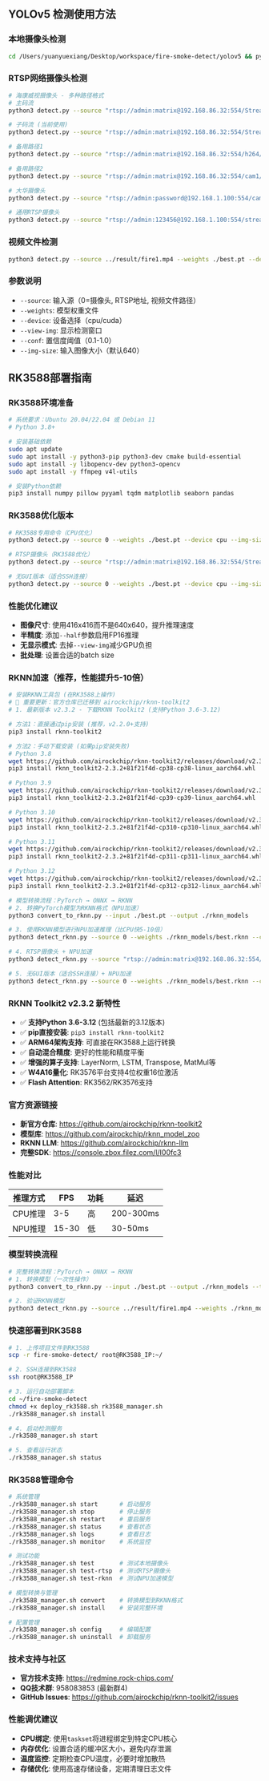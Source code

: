 ## YOLOv5 检测使用方法

### 本地摄像头检测
```bash
cd /Users/yuanyuexiang/Desktop/workspace/fire-smoke-detect/yolov5 && python3 detect.py --source 0 --weights ./best.pt --device cpu --view-img --conf 0.4
```

### RTSP网络摄像头检测
```bash
# 海康威视摄像头 - 多种路径格式
# 主码流
python3 detect.py --source "rtsp://admin:matrix@192.168.86.32:554/Streaming/Channels/1" --weights ./best.pt --device cpu --view-img --conf 0.5

# 子码流 (当前使用)
python3 detect.py --source "rtsp://admin:matrix@192.168.86.32:554/Streaming/Channels/102" --weights ./best.pt --device cpu --view-img --conf 0.5

# 备用路径1
python3 detect.py --source "rtsp://admin:matrix@192.168.86.32:554/h264/ch1/main/av_stream" --weights ./best.pt --device cpu --view-img --conf 0.5

# 备用路径2
python3 detect.py --source "rtsp://admin:matrix@192.168.86.32:554/cam1/mpeg4" --weights ./best.pt --device cpu --view-img --conf 0.5

# 大华摄像头
python3 detect.py --source "rtsp://admin:password@192.168.1.100:554/cam/realmonitor?channel=1&subtype=0" --weights ./best.pt --device cpu --view-img --conf 0.4

# 通用RTSP摄像头
python3 detect.py --source "rtsp://admin:123456@192.168.1.100:554/stream1" --weights ./best.pt --device cpu --view-img --conf 0.4
```

### 视频文件检测
```bash
python3 detect.py --source ../result/fire1.mp4 --weights ./best.pt --device cpu --conf 0.4
```

### 参数说明
- `--source`: 输入源（0=摄像头, RTSP地址, 视频文件路径）
- `--weights`: 模型权重文件
- `--device`: 设备选择（cpu/cuda）
- `--view-img`: 显示检测窗口
- `--conf`: 置信度阈值（0.1-1.0）
- `--img-size`: 输入图像大小（默认640）

## RK3588部署指南

### RK3588环境准备
```bash
# 系统要求：Ubuntu 20.04/22.04 或 Debian 11
# Python 3.8+

# 安装基础依赖
sudo apt update
sudo apt install -y python3-pip python3-dev cmake build-essential
sudo apt install -y libopencv-dev python3-opencv
sudo apt install -y ffmpeg v4l-utils

# 安装Python依赖
pip3 install numpy pillow pyyaml tqdm matplotlib seaborn pandas
```

### RK3588优化版本
```bash
# RK3588专用命令（CPU优化）
python3 detect.py --source 0 --weights ./best.pt --device cpu --img-size 416 --conf 0.4

# RTSP摄像头（RK3588优化）
python3 detect.py --source "rtsp://admin:matrix@192.168.86.32:554/Streaming/Channels/102" --weights ./best.pt --device cpu --img-size 416 --conf 0.5 --half

# 无GUI版本（适合SSH连接）
python3 detect.py --source 0 --weights ./best.pt --device cpu --img-size 416 --conf 0.4 --save-vid --nosave
```

### 性能优化建议
- **图像尺寸**: 使用416x416而不是640x640，提升推理速度
- **半精度**: 添加`--half`参数启用FP16推理
- **无显示模式**: 去掉`--view-img`减少GPU负担
- **批处理**: 设置合适的batch size

### RKNN加速（推荐，性能提升5-10倍）
```bash
# 安装RKNN工具包 (在RK3588上操作)
# 🚨 重要更新：官方仓库已迁移到 airockchip/rknn-toolkit2
# 1. 最新版本 v2.3.2 - 下载RKNN Toolkit2 (支持Python 3.6-3.12)

# 方法1：直接通过pip安装 (推荐，v2.2.0+支持)
pip3 install rknn-toolkit2

# 方法2：手动下载安装 (如果pip安装失败)
# Python 3.8
wget https://github.com/airockchip/rknn-toolkit2/releases/download/v2.3.2/rknn_toolkit2-2.3.2+81f21f4d-cp38-cp38-linux_aarch64.whl
pip3 install rknn_toolkit2-2.3.2+81f21f4d-cp38-cp38-linux_aarch64.whl

# Python 3.9  
wget https://github.com/airockchip/rknn-toolkit2/releases/download/v2.3.2/rknn_toolkit2-2.3.2+81f21f4d-cp39-cp39-linux_aarch64.whl
pip3 install rknn_toolkit2-2.3.2+81f21f4d-cp39-cp39-linux_aarch64.whl

# Python 3.10
wget https://github.com/airockchip/rknn-toolkit2/releases/download/v2.3.2/rknn_toolkit2-2.3.2+81f21f4d-cp310-cp310-linux_aarch64.whl
pip3 install rknn_toolkit2-2.3.2+81f21f4d-cp310-cp310-linux_aarch64.whl

# Python 3.11
wget https://github.com/airockchip/rknn-toolkit2/releases/download/v2.3.2/rknn_toolkit2-2.3.2+81f21f4d-cp311-cp311-linux_aarch64.whl
pip3 install rknn_toolkit2-2.3.2+81f21f4d-cp311-cp311-linux_aarch64.whl

# Python 3.12
wget https://github.com/airockchip/rknn-toolkit2/releases/download/v2.3.2/rknn_toolkit2-2.3.2+81f21f4d-cp312-cp312-linux_aarch64.whl
pip3 install rknn_toolkit2-2.3.2+81f21f4d-cp312-cp312-linux_aarch64.whl

# 模型转换流程：PyTorch → ONNX → RKNN
# 2. 转换PyTorch模型为RKNN格式（NPU加速）
python3 convert_to_rknn.py --input ./best.pt --output ./rknn_models

# 3. 使用RKNN模型进行NPU加速推理（比CPU快5-10倍）
python3 detect_rknn.py --source 0 --weights ./rknn_models/best.rknn --conf 0.4

# 4. RTSP摄像头 + NPU加速
python3 detect_rknn.py --source "rtsp://admin:matrix@192.168.86.32:554/Streaming/Channels/102" --weights ./rknn_models/best.rknn --conf 0.5

# 5. 无GUI版本（适合SSH连接）+ NPU加速
python3 detect_rknn.py --source 0 --weights ./rknn_models/best.rknn --conf 0.4 --save-vid --no-display
```

### RKNN Toolkit2 v2.3.2 新特性
- ✅ **支持Python 3.6-3.12** (包括最新的3.12版本)
- ✅ **pip直接安装**: `pip3 install rknn-toolkit2`
- ✅ **ARM64架构支持**: 可直接在RK3588上运行转换
- ✅ **自动混合精度**: 更好的性能和精度平衡
- ✅ **增强的算子支持**: LayerNorm, LSTM, Transpose, MatMul等
- ✅ **W4A16量化**: RK3576平台支持4位权重16位激活
- ✅ **Flash Attention**: RK3562/RK3576支持

### 官方资源链接
- **新官方仓库**: https://github.com/airockchip/rknn-toolkit2
- **模型库**: https://github.com/airockchip/rknn_model_zoo  
- **RKNN LLM**: https://github.com/airockchip/rknn-llm
- **完整SDK**: https://console.zbox.filez.com/l/I00fc3

### 性能对比
| 推理方式 | FPS | 功耗 | 延迟 |
|---------|-----|------|------|
| CPU推理 | 3-5 | 高 | 200-300ms |
| NPU推理 | 15-30 | 低 | 30-50ms |

### 模型转换流程
```bash
# 完整转换流程：PyTorch → ONNX → RKNN
# 1. 转换模型（一次性操作）
python3 convert_to_rknn.py --input ./best.pt --output ./rknn_models --test-image ../result/test_image.jpg

# 2. 验证RKNN模型
python3 detect_rknn.py --source ../result/fire1.mp4 --weights ./rknn_models/best.rknn --conf 0.4
```

### 快速部署到RK3588
```bash
# 1. 上传项目文件到RK3588
scp -r fire-smoke-detect/ root@RK3588_IP:~/

# 2. SSH连接到RK3588
ssh root@RK3588_IP

# 3. 运行自动部署脚本
cd ~/fire-smoke-detect
chmod +x deploy_rk3588.sh rk3588_manager.sh
./rk3588_manager.sh install

# 4. 启动检测服务
./rk3588_manager.sh start

# 5. 查看运行状态
./rk3588_manager.sh status
```

### RK3588管理命令
```bash
# 系统管理
./rk3588_manager.sh start      # 启动服务
./rk3588_manager.sh stop       # 停止服务  
./rk3588_manager.sh restart    # 重启服务
./rk3588_manager.sh status     # 查看状态
./rk3588_manager.sh logs       # 查看日志
./rk3588_manager.sh monitor    # 系统监控

# 测试功能
./rk3588_manager.sh test       # 测试本地摄像头
./rk3588_manager.sh test-rtsp  # 测试RTSP摄像头
./rk3588_manager.sh test-rknn  # 测试NPU加速模型

# 模型转换与管理
./rk3588_manager.sh convert    # 转换模型到RKNN格式
./rk3588_manager.sh install    # 安装完整环境

# 配置管理
./rk3588_manager.sh config     # 编辑配置
./rk3588_manager.sh uninstall  # 卸载服务
```

### 技术支持与社区
- **官方技术支持**: https://redmine.rock-chips.com/
- **QQ技术群**: 958083853 (最新群4)  
- **GitHub Issues**: https://github.com/airockchip/rknn-toolkit2/issues

### 性能调优建议
- **CPU绑定**: 使用`taskset`将进程绑定到特定CPU核心
- **内存优化**: 设置合适的缓冲区大小，避免内存泄漏  
- **温度监控**: 定期检查CPU温度，必要时增加散热
- **存储优化**: 使用高速存储设备，定期清理日志文件
